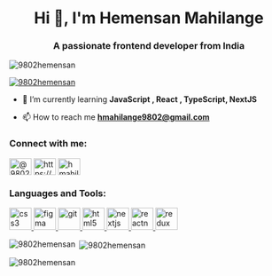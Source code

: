 <!-- ### Hi there 👋 -->

<!--
**9802HEMENSAN/9802HEMENSAN** is a ✨ _special_ ✨ repository because its `README.md` (this file) appears on your GitHub profile.

Here are some ideas to get you started:

- 🔭 I’m currently working on ...
- 🌱 I’m currently learning ...
- 👯 I’m looking to collaborate on ...
- 🤔 I’m looking for help with ...
- 💬 Ask me about ...
- 📫 How to reach me: ...
- 😄 Pronouns: ...
- ⚡ Fun fact: ...
-->

<h1 align="center">Hi 👋, I'm Hemensan Mahilange</h1>
<h3 align="center">A passionate frontend developer from India</h3>

<p align="left"> <img src="https://komarev.com/ghpvc/?username=9802hemensan&label=Profile%20views&color=0e75b6&style=flat" alt="9802hemensan" /> </p>

<p align="left"> <a href="https://github.com/ryo-ma/github-profile-trophy"><img src="https://github-profile-trophy.vercel.app/?username=9802hemensan" alt="9802hemensan" /></a> </p>

- 🌱 I’m currently learning **JavaScript , React , TypeScript, NextJS**

- 📫 How to reach me **hmahilange9802@gmail.com**

<h3 align="left">Connect with me:</h3>
<p align="left">
<a href="https://codepen.io/@9802hemensan" target="blank"><img align="center" src="https://pbs.twimg.com/profile_images/923214541290221569/dCMZxkwz_400x400.jpg" alt="@9802hemensan" height="30" width="40" /></a>

<a href="https://linkedin.com/in/https://www.linkedin.com/in/hemensan-mahilange-4a9499242/" target="blank">
<img align="center" src="https://www.jobentry.in/wp-content/uploads/2021/02/WhatsApp-Image-2021-01-18-at-11.00.09-12-1024x1024.jpeg" alt="https://www.linkedin.com/in/hemensan-mahilange-4a9499242/" height="30" width="40" /></a>

<a href="https://codesandbox.com/hmahilange9802" target="blank">
<img align="center" src="https://img.stackshare.io/service/7434/Screen_20Shot_202017-08-11_20at_205.55.05_20AM.png" alt="hmahilange9802" height="30" width="40" /></a>
</p>

<h3 align="left">Languages and Tools:</h3>
<p align="left"> <a href="https://www.w3schools.com/css/" target="_blank" rel="noreferrer"> <img src="https://cdn-icons-png.flaticon.com/512/5968/5968242.png" alt="css3" width="40" height="40"/> </a> <a href="https://www.figma.com/" target="_blank" rel="noreferrer"> <img src="https://www.vectorlogo.zone/logos/figma/figma-icon.svg" alt="figma" width="40" height="40"/> </a> <a href="https://git-scm.com/" target="_blank" rel="noreferrer"> <img src="https://www.vectorlogo.zone/logos/git-scm/git-scm-icon.svg" alt="git" width="40" height="40"/> </a> <a href="https://www.w3.org/html/" target="_blank" rel="noreferrer"> <img src="https://cdn-icons-png.flaticon.com/512/5968/5968267.png" alt="html5" width="40" height="40"/> </a> <a href="https://nextjs.org/" target="_blank" rel="noreferrer"> <img src="https://www.rlogical.com/wp-content/uploads/2021/08/Rlogical-Blog-Images-thumbnail.png" alt="nextjs" width="40" height="40"/> </a> <a href="https://reactjs.org/" target="_blank" rel="noreferrer"><img src="https://reactnative.dev/img/header_logo.svg" alt="reactnative" width="40" height="40"/> </a> <a href="https://redux.js.org" target="_blank" rel="noreferrer"> <img src="https://www.agero.se/hs-fs/hubfs/Redux.png?width=342&name=Redux.png" alt="redux" width="40" height="40"/> </a> </p>

<p><img align="left" src="https://github-readme-stats.vercel.app/api/top-langs?username=9802hemensan&show_icons=true&locale=en&layout=compact" alt="9802hemensan" /></p>

<p>&nbsp;<img align="center" src="https://github-readme-stats.vercel.app/api?username=9802hemensan&show_icons=true&locale=en" alt="9802hemensan" /></p>

<p><img align="center" src="https://github-readme-streak-stats.herokuapp.com/?user=9802hemensan&" alt="9802hemensan" /></p>
